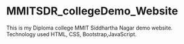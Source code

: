 # MMITSDR_collegeDemo_Website
This is my Diploma college MMIT Siddhartha Nagar demo website. Technology used HTML, CSS, Bootstrap,JavaScript.  
